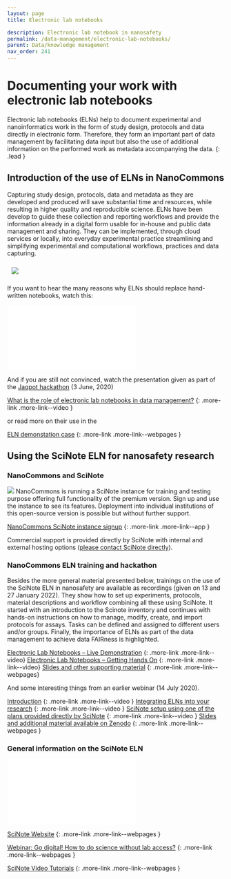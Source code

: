 ```yaml
---
layout: page
title: Electronic lab notebooks

description: Electronic lab notebook in nanosafety
permalink: /data-management/electronic-lab-notebooks/
parent: Data/knowledge management
nav_order: 241
---
```


#  Documenting your work with electronic lab notebooks

Electronic lab notebooks (ELNs) help to document experimental and nanoinformatics work in the form of study design, protocols and data directly in electronic form. Therefore, they form an important part of data management by facilitating data input but also the use of additional information on the performed work as metadata accompanying the data.
{: .lead }

## Introduction of the use of ELNs in NanoCommons
Capturing study design, protocols, data and metadata as they are developed and produced will save substantial time and resources, while resulting in higher quality and reproducible science. ELNs have been develop to guide these collection and reporting workflows and provide the information already in a digital form usable for in-house and public data management and sharing. They can be implemented, through cloud services or locally, into everyday experimental practice streamlining and simplifying experimental and computational workflows, practices and data capturing.

<img src="{{site.baseurl}}/images/data-management/ELN-hackathon.JPG" style="padding: 10px;">

If you want to hear the many reasons why ELNs should replace hand-written notebooks, watch this:

<iframe src="//www.youtube.com/embed/FWbkDrVbg6M" frameborder="0" allowfullscreen="allowfullscreen">&nbsp;</iframe>

And if you are still not convinced, watch the presentation given as part of the [Jaqpot hackathon](https://zenodo.org/record/3908229) (3 June, 2020)

[What is the role of electronic lab notebooks in data management?](https://www.youtube.com/watch?v=tM814yEukfA)
{: .more-link .more-link--video }

or read more on their use in the 

[ELN demonstation case]({{site.baseurl}}/demonstration-cases/ELN-demonstration-case/)
{: .more-link .more-link--webpages }

## Using the SciNote ELN for nanosafety research

### NanoCommons and SciNote

<img src="{{site.baseurl}}/images/data-management/nanocommons-scinote.jpg" class="image--right">
NanoCommons is running a SciNote instance for training and testing purpose offering full functionality of the premium version. Sign up and use the instance to see its features. Deployment into individual institutions of this open-source version is possible but without further support. 

[NanoCommons SciNote instance signup](https://scinote.sevenpastnine.com/)
{: .more-link .more-link--app }

Commercial support is provided directly by SciNote with internal and external hosting options ([please contact SciNote directly](https://www.scinote.net/premium/)).

### NanoCommons ELN training and hackathon
Besides the more general material presented below, trainings on the use of the SciNote ELN in nanosafety are available as recordings (given on 13 and 27 January 2022). They show how to set up experiments, protocols, material descriptions and workflow combining all these using SciNote. It started with an introduction to the Scinote inventory and continues with hands-on instructions on how to manage, modify, create, and import protocols for assays. Tasks can be defined and assigned to different users and/or groups. Finally, the importance of ELNs as part of the data management to achieve data FAIRness is highlighted. 

[Electronic Lab Notebooks – Live Demonstration](https://www.youtube.com/watch?v=TrqAOfm1SjY)
{: .more-link .more-link--video}
[Electronic Lab Notebooks – Getting Hands On](https://www.youtube.com/watch?v=MilbZJ3I61U)
{: .more-link .more-link--video}
[Slides and other supporting material](https://zenodo.org/record/5846520)
{: .more-link .more-link--webpages}

And some interesting things from an earlier webinar (14 July 2020). 

[Introduction](https://www.youtube.com/watch?v=mxGlvWzFnHI&ab_channel=NanoCommons)
{: .more-link .more-link--video }
[Integrating ELNs into your research](https://www.youtube.com/watch?v=mvIDkERUeHM&ab_channel=NanoCommons)
{: .more-link .more-link--video }
[SciNote setup using one of the plans provided directly by SciNote](https://www.youtube.com/watch?v=7yhdrG4coo0&ab_channel=NanoCommons)
{: .more-link .more-link--video }
[Slides and additional material available on Zenodo](https://zenodo.org/record/4518805)
{: .more-link .more-link--webpages }

### General information on the SciNote ELN
<iframe src="//www.youtube.com/embed/NWhsjR_qap4" frameborder="0" allowfullscreen="allowfullscreen">&nbsp;</iframe>

[SciNote Website](https://www.scinote.net/)
{: .more-link .more-link--webpages }

[Webinar: Go digital! How to do science without lab access?](https://www.scinote.net/webinars/go-digital-how-to-do-science-without-lab-access/)
{: .more-link .more-link--webpages }

[SciNote Video Tutorials](https://www.scinote.net/tutorials/)
{: .more-link .more-link--webpages }
